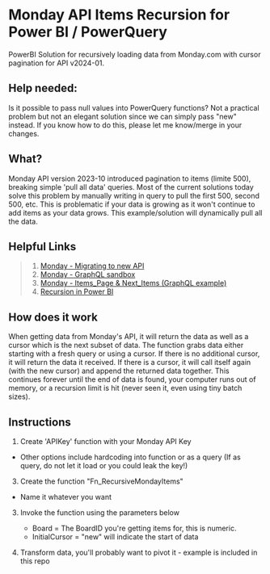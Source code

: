 # Monday API Items Recursion for Power BI / PowerQuery
PowerBI Solution for recursively loading data from Monday.com with cursor pagination for API v2024-01.

## Help needed:
Is it possible to pass null values into PowerQuery functions? Not a practical problem but not an elegant solution since we can simply pass "new" instead. If you know how to do this, please let me know/merge in your changes.

## What?
Monday API version 2023-10 introduced pagination to items (limite 500), breaking simple 'pull all data' queries. Most of the current solutions today solve this problem by manually writing in query to pull the first 500, second 500, etc. This is problematic if your data is growing as it won't continue to add items as your data grows. This example/solution will dynamically pull all the data.

## Helpful Links
> 1) [Monday - Migrating to new API](https://developer.monday.com/api-reference/docs/migrating-to-v-2023-10)
> 2) [Monday - GraphQL sandbox](https://monday.com/developers/v2/try-it-yourself)
> 3) [Monday - Items_Page & Next_Items (GraphQL example)](https://developer.monday.com/api-reference/docs/items_page)
> 4) [Recursion in Power BI](https://www.thepoweruser.com/2019/07/01/recursive-functions-in-power-bi-power-query/)

## How does it work
When getting data from Monday's API, it will return the data as well as a cursor which is the next subset of data. The function grabs data either starting with a fresh query or using a cursor. If there is no additional cursor, it will return the data it received. If there is a cursor, it will call itself again (with the new cursor) and append the returned data together. This continues forever until the end of data is found, your computer runs out of memory, or a recursion limit is hit (never seen it, even using tiny batch sizes).  

## Instructions
1) Create 'APIKey' function with your Monday API Key
* Other options include hardcoding into function or as a query (If as query, do not let it load or you could leak the key!)
3) Create the function "Fn_RecursiveMondayItems"
* Name it whatever you want
  
3) Invoke the function using the parameters below
   * Board = The BoardID you're getting items for, this is numeric.
   * InitialCursor = "new" will indicate the start of data
     
4) Transform data, you'll probably want to pivot it - example is included in this repo
